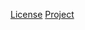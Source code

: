[License](http://www.apache.org/licenses/LICENSE-2.0.txt)
[Project](http://commons.apache.org/proper/commons-bcel)
